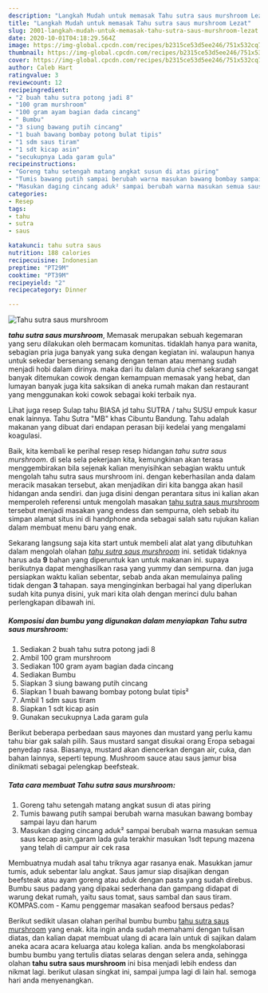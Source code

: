 ```yaml
---
description: "Langkah Mudah untuk memasak Tahu sutra saus murshroom Lezat"
title: "Langkah Mudah untuk memasak Tahu sutra saus murshroom Lezat"
slug: 2001-langkah-mudah-untuk-memasak-tahu-sutra-saus-murshroom-lezat
date: 2020-10-01T04:18:29.564Z
image: https://img-global.cpcdn.com/recipes/b2315ce53d5ee246/751x532cq70/tahu-sutra-saus-murshroom-foto-resep-utama.jpg
thumbnail: https://img-global.cpcdn.com/recipes/b2315ce53d5ee246/751x532cq70/tahu-sutra-saus-murshroom-foto-resep-utama.jpg
cover: https://img-global.cpcdn.com/recipes/b2315ce53d5ee246/751x532cq70/tahu-sutra-saus-murshroom-foto-resep-utama.jpg
author: Caleb Hart
ratingvalue: 3
reviewcount: 12
recipeingredient:
- "2 buah tahu sutra potong jadi 8"
- "100 gram murshroom"
- "100 gram ayam bagian dada cincang"
- " Bumbu"
- "3 siung bawang putih cincang"
- "1 buah bawang bombay potong bulat tipis"
- "1 sdm saus tiram"
- "1 sdt kicap asin"
- "secukupnya Lada garam gula"
recipeinstructions:
- "Goreng tahu setengah matang angkat susun di atas piring"
- "Tumis bawang putih sampai berubah warna masukan bawang bombay sampai layu dan harum"
- "Masukan daging cincang aduk² sampai berubah warna masukan semua saus kecap asin,garam lada gula terakhir masukan 1sdt tepung mazena yang telah di campur air cek rasa"
categories:
- Resep
tags:
- tahu
- sutra
- saus

katakunci: tahu sutra saus 
nutrition: 188 calories
recipecuisine: Indonesian
preptime: "PT29M"
cooktime: "PT39M"
recipeyield: "2"
recipecategory: Dinner

---
```



![Tahu sutra saus murshroom](https://img-global.cpcdn.com/recipes/b2315ce53d5ee246/751x532cq70/tahu-sutra-saus-murshroom-foto-resep-utama.jpg)

<b><i>tahu sutra saus murshroom</i></b>, Memasak merupakan sebuah kegemaran yang seru dilakukan oleh bermacam komunitas. tidaklah hanya para wanita, sebagian pria juga banyak yang suka dengan kegiatan ini. walaupun hanya untuk sekedar bersenang senang dengan teman atau memang sudah menjadi hobi dalam dirinya. maka dari itu dalam dunia chef sekarang sangat banyak ditemukan cowok dengan kemampuan memasak yang hebat, dan lumayan banyak juga kita saksikan di aneka rumah makan dan restaurant yang menggunakan koki cowok sebagai koki terbaik nya.

Lihat juga resep Sulap tahu BIASA jd tahu SUTRA / tahu SUSU empuk kasur enak lainnya. Tahu Sutra &#34;MB&#34; khas Cibuntu Bandung. Tahu adalah makanan yang dibuat dari endapan perasan biji kedelai yang mengalami koagulasi.

Baik, kita kembali ke perihal resep resep hidangan <i>tahu sutra saus murshroom</i>. di sela sela pekerjaan kita, kemungkinan akan terasa menggembirakan bila sejenak kalian menyisihkan sebagian waktu untuk mengolah tahu sutra saus murshroom ini. dengan keberhasilan anda dalam meracik masakan tersebut, akan menjadikan diri kita bangga akan hasil hidangan anda sendiri. dan juga disini dengan perantara situs ini kalian akan memperoleh referensi untuk mengolah masakan <u>tahu sutra saus murshroom</u> tersebut menjadi masakan yang endess dan sempurna, oleh sebab itu simpan alamat situs ini di handphone anda sebagai salah satu rujukan kalian dalam membuat menu baru yang enak.


Sekarang langsung saja kita start untuk membeli alat alat yang dibutuhkan dalam mengolah olahan <u><i>tahu sutra saus murshroom</i></u> ini. setidak tidaknya harus ada <b>9</b> bahan yang diperuntuk kan untuk makanan ini. supaya berikutnya dapat menghasilkan rasa yang yummy dan sempurna. dan juga persiapkan waktu kalian sebentar, sebab anda akan memulainya paling tidak dengan <b>3</b> tahapan. saya menginginkan berbagai hal yang diperlukan sudah kita punya disini, yuk mari kita olah dengan merinci dulu bahan perlengkapan dibawah ini.

<!--inarticleads1-->

##### Komposisi dan bumbu yang digunakan dalam menyiapkan Tahu sutra saus murshroom:

1. Sediakan 2 buah tahu sutra potong jadi 8
1. Ambil 100 gram murshroom
1. Sediakan 100 gram ayam bagian dada cincang
1. Sediakan  Bumbu
1. Siapkan 3 siung bawang putih cincang
1. Siapkan 1 buah bawang bombay potong bulat tipis²
1. Ambil 1 sdm saus tiram
1. Siapkan 1 sdt kicap asin
1. Gunakan secukupnya Lada garam gula


Berikut beberapa perbedaan saus mayones dan mustard yang perlu kamu tahu biar gak salah pilih. Saus mustard sangat disukai orang Eropa sebagai penyedap rasa. Biasanya, mustard akan diencerkan dengan air, cuka, dan bahan lainnya, seperti tepung. Mushroom sauce atau saus jamur bisa dinikmati sebagai pelengkap beefsteak. 

<!--inarticleads2-->

##### Tata cara membuat Tahu sutra saus murshroom:

1. Goreng tahu setengah matang angkat susun di atas piring
1. Tumis bawang putih sampai berubah warna masukan bawang bombay sampai layu dan harum
1. Masukan daging cincang aduk² sampai berubah warna masukan semua saus kecap asin,garam lada gula terakhir masukan 1sdt tepung mazena yang telah di campur air cek rasa


Membuatnya mudah asal tahu triknya agar rasanya enak. Masukkan jamur tumis, aduk sebentar lalu angkat. Saus jamur siap disajikan dengan beefsteak atau ayam goreng atau aduk dengan pasta yang sudah direbus. Bumbu saus padang yang dipakai sederhana dan gampang didapat di warung dekat rumah, yaitu saus tomat, saus sambal dan saus tiram. KOMPAS.com - Kamu penggemar masakan seafood bersaus pedas? 

Berikut sedikit ulasan olahan perihal bumbu bumbu <u>tahu sutra saus murshroom</u> yang enak. kita ingin anda sudah memahami dengan tulisan diatas, dan kalian dapat membuat ulang di acara lain untuk di sajikan dalam aneka acara acara keluarga atau kolega kalian. anda bs mengkolaborasi bumbu bumbu yang tertulis diatas selaras dengan selera anda, sehingga olahan <b>tahu sutra saus murshroom</b> ini bisa menjadi lebih endess dan nikmat lagi. berikut ulasan singkat ini, sampai jumpa lagi di lain hal. semoga hari anda menyenangkan.

